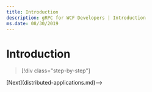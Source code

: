 ```yaml
---
title: Introduction
description: gRPC for WCF Developers | Introduction
ms.date: 08/30/2019
---
```


# Introduction

>[!div class="step-by-step"]
<!-->[Next](distributed-applications.md)-->
